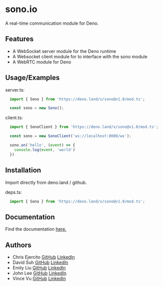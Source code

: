 
# sono.io

A real-time communication module for Deno.
## Features

- A WebSocket server module for the Deno runtime
- A Websocket client module for to interface with the sono module
- A WebRTC module for Deno


## Usage/Examples

server.ts:
```typescript
  import { Sono } from 'https://deno.land/x/sono@v1.0/mod.ts';

  const sono = new Sono();
```

client.ts:
```typescript
  import { SonoClient } from 'https://deno.land/x/sono@v1.0/mod.ts';

  const sono = new SonoClient('ws://localhost:8080/ws');

  sono.on('hello', (event) => {
    console.log(event, 'world')
  })
```

  ## Installation

Import directly from deno.land / github.

deps.ts:
```typescript
  import { Sono } from 'https://deno.land/x/sono@v1.0/mod.ts';
```

## Documentation
Find the documentation [here.](http://sono.land)

## Authors

- Chris Ejercito [GitHub](https://github.com/chris-paul-ejercito) [LinkedIn](https://www.linkedin.com/in/christian-paul-ejercito/)
- David Suh [GitHub](https://github.com/DavidJinSuh90) [LinkedIn](https://www.linkedin.com/in/DavidJinSuh/)
- Emily Liu [GitHub](https://github.com/a-creation) [LinkedIn](https://www.linkedin.com/in/eliu00/)
- John Lee [GitHub](https://github.com/JohnL64) [LinkedIn](https://www.linkedin.com/in/john-lee-294a38211/)
- Vince Vu [GitHub](https://github.com/vin-vu) [LinkedIn](https://www.linkedin.com/in/vince-vu-64425b1ba/)